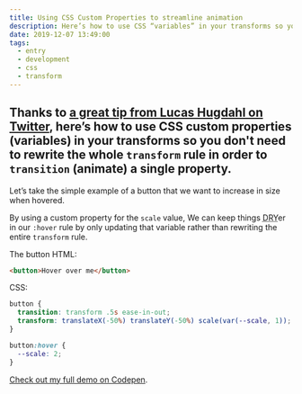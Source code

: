 ```yaml
---
title: Using CSS Custom Properties to streamline animation
description: Here’s how to use CSS “variables” in your transforms so you don't need to rewrite the whole transform rule in order to transition a single property
date: 2019-12-07 13:49:00
tags:
  - entry
  - development
  - css
  - transform
---
```

Thanks to [a great tip from Lucas Hugdahl on Twitter](https://twitter.com/LucasHugdahl/status/1190438217482264576), here’s how to use CSS custom properties (variables) in your transforms so you don't need to rewrite the whole `transform` rule in order to `transition` (animate) a single property.
---

Let’s take the simple example of a button that we want to increase in size when hovered.

By using a custom property for the `scale` value, We can keep things <abbr title="Don’t Repeat Yourself">DRY</abbr>er in our `:hover` rule by only updating that variable rather than rewriting the entire `transform` rule.

The button HTML: 

``` html
<button>Hover over me</button>
```

CSS:

``` css
button {
  transition: transform .5s ease-in-out;
  transform: translateX(-50%) translateY(-50%) scale(var(--scale, 1));
}

button:hover {
  --scale: 2;
}
```

[Check out my full demo on Codepen](https://codepen.io/fuzzylogicx/pen/PowPRwK).
